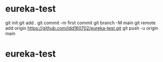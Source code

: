 # eureka-test
git
init
git
add
.
git
commit
-m
first commit
git
branch
-M
main
git
remote
add
origin
https://github.com/ldd160702/eureka-test.git
git
push
-u
origin
main
# eureka-test
